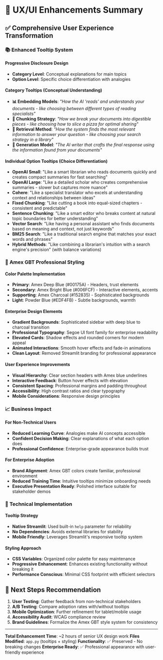 # 🎨 UX/UI Enhancements Summary

## ✅ **Comprehensive User Experience Transformation**

### 📚 **Enhanced Tooltip System**

#### **Progressive Disclosure Design**
- **Category Level**: Conceptual explanations for main topics
- **Option Level**: Specific choice differentiation with analogies

#### **Category Tooltips (Conceptual Understanding)**
- **📊 Embedding Models**: *"How the AI 'reads' and understands your documents - like choosing between different types of reading specialists"*
- **📝 Chunking Strategy**: *"How we break your documents into digestible pieces - like choosing how to slice a pizza for optimal sharing"*
- **🎯 Retrieval Method**: *"How the system finds the most relevant information to answer your question - like choosing your search strategy in a library"*
- **🤖 Generation Model**: *"The AI writer that crafts the final response using the information found from your documents"*

#### **Individual Option Tooltips (Choice Differentiation)**
- **OpenAI Small**: "Like a smart librarian who reads documents quickly and creates compact summaries for fast searching"
- **OpenAI Large**: "Like a detailed scholar who creates comprehensive summaries - slower but captures more nuance"
- **Cohere**: "Like a specialist translator who excels at understanding context and relationships between ideas"
- **Fixed Chunking**: "Like cutting a book into equal-sized chapters - consistent and predictable"
- **Sentence Chunking**: "Like a smart editor who breaks content at natural topic boundaries for better understanding"
- **Vector Search**: "Like having a personal assistant who finds documents based on meaning and context, not just keywords"
- **BM25 Search**: "Like a traditional search engine that matches your exact words and phrases"
- **Hybrid Methods**: "Like combining a librarian's intuition with a search engine's precision" (with balance variations)

### 🎨 **Amex GBT Professional Styling**

#### **Color Palette Implementation**
- **Primary**: Amex Deep Blue (#00175A) - Headers, trust elements
- **Secondary**: Amex Bright Blue (#006FCF) - Interactive elements, accents
- **Supporting**: Amex Charcoal (#152835) - Sophisticated backgrounds
- **Light**: Powder Blue (#EDF4FB) - Subtle backgrounds, warmth

#### **Enterprise Design Elements**
- **Gradient Backgrounds**: Sophisticated sidebar with deep blue to charcoal transition
- **Professional Typography**: Segoe UI font family for enterprise readability
- **Elevated Cards**: Shadow effects and rounded corners for modern appeal
- **Animated Interactions**: Smooth hover effects and fade-in animations
- **Clean Layout**: Removed Streamlit branding for professional appearance

#### **User Experience Improvements**
- **Visual Hierarchy**: Clear section headers with Amex blue underlines
- **Interactive Feedback**: Button hover effects with elevation
- **Consistent Spacing**: Professional margins and padding throughout
- **Accessibility**: High contrast ratios and clear typography
- **Mobile Considerations**: Responsive design principles

### 📈 **Business Impact**

#### **For Non-Technical Users**
- **Reduced Learning Curve**: Analogies make AI concepts accessible
- **Confident Decision Making**: Clear explanations of what each option does
- **Professional Confidence**: Enterprise-grade appearance builds trust

#### **For Enterprise Adoption**
- **Brand Alignment**: Amex GBT colors create familiar, professional environment
- **Reduced Training Time**: Intuitive tooltips minimize onboarding needs
- **Executive Presentation Ready**: Polished interface suitable for stakeholder demos

### 🔧 **Technical Implementation**

#### **Tooltip Strategy**
- **Native Streamlit**: Used built-in `help` parameter for reliability
- **No Dependencies**: Avoids external libraries for stability
- **Mobile Friendly**: Leverages Streamlit's responsive tooltip system

#### **Styling Approach**
- **CSS Variables**: Organized color palette for easy maintenance
- **Progressive Enhancement**: Enhances existing functionality without breaking it
- **Performance Conscious**: Minimal CSS footprint with efficient selectors

## 🎯 **Next Steps Recommendation**

1. **User Testing**: Gather feedback from non-technical stakeholders
2. **A/B Testing**: Compare adoption rates with/without tooltips
3. **Mobile Optimization**: Further refinement for tablet/mobile usage
4. **Accessibility Audit**: WCAG compliance review
5. **Brand Guidelines**: Formalize the Amex GBT style system for consistency

---

**Total Enhancement Time**: ~2 hours of senior UX design work
**Files Modified**: `app.py` (tooltips + styling)
**Functionality**: ✅ Preserved - No breaking changes
**Enterprise Ready**: ✅ Professional appearance with user-friendly experience